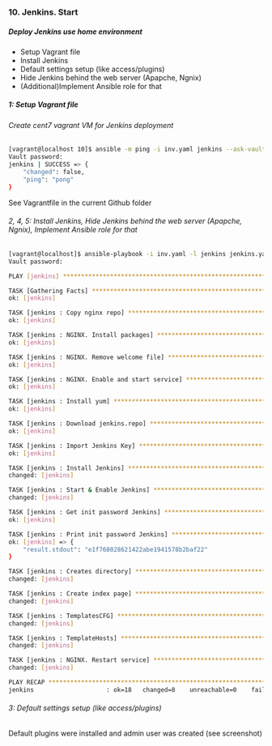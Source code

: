 ### 10. Jenkins. Start

##### Deploy Jenkins use home environment
* Setup Vagrant file
* Install Jenkins
* Default settings setup (like access/plugins)
* Hide Jenkins behind the web server (Apapche, Ngnix)
* (Additional)Implement Ansible role for that


##### 1: Setup Vagrant file

###### Create cent7 vagrant VM for Jenkins deployment
```bash
[vagrant@localhost 10]$ ansible -m ping -i inv.yaml jenkins --ask-vault-pass
Vault password:
jenkins | SUCCESS => {
    "changed": false,
    "ping": "pong"
}
```
See Vagrantfile in the current Github folder

###### 2, 4, 5: Install Jenkins, Hide Jenkins behind the web server (Apapche, Ngnix), Implement Ansible role for that
```bash
[vagrant@localhost]$ ansible-playbook -i inv.yaml -l jenkins jenkins.yaml --ask-vault-pass
Vault password:

PLAY [jenkins] *****************************************************************

TASK [Gathering Facts] *********************************************************
ok: [jenkins]

TASK [jenkins : Copy nginx repo] ***********************************************
ok: [jenkins]

TASK [jenkins : NGINX. Install packages] ***************************************
ok: [jenkins]

TASK [jenkins : NGINX. Remove welcome file] ************************************
ok: [jenkins]

TASK [jenkins : NGINX. Enable and start service] *******************************
ok: [jenkins]

TASK [jenkins : Install yum] ***************************************************
ok: [jenkins]

TASK [jenkins : Download jenkins.repo] *****************************************
ok: [jenkins]

TASK [jenkins : Import Jenkins Key] ********************************************
ok: [jenkins]

TASK [jenkins : Install Jenkins] ***********************************************
changed: [jenkins]

TASK [jenkins : Start & Enable Jenkins] ****************************************
changed: [jenkins]

TASK [jenkins : Get init password Jenkins] *************************************
ok: [jenkins]

TASK [jenkins : Print init password Jenkins] ***********************************
ok: [jenkins] => {
    "result.stdout": "e1f768028621422abe1941578b2baf22"
}

TASK [jenkins : Creates directory] *********************************************
changed: [jenkins]

TASK [jenkins : Create index page] *********************************************
changed: [jenkins]

TASK [jenkins : TemplatesCFG] **************************************************
changed: [jenkins]

TASK [jenkins : TemplateHosts] *************************************************
changed: [jenkins]

TASK [jenkins : NGINX. Restart service] ****************************************
changed: [jenkins]

PLAY RECAP *********************************************************************
jenkins                    : ok=18   changed=8    unreachable=0    failed=0

```

###### 3: Default settings setup (like access/plugins)

Default plugins were installed and admin user was created (see screenshot)
